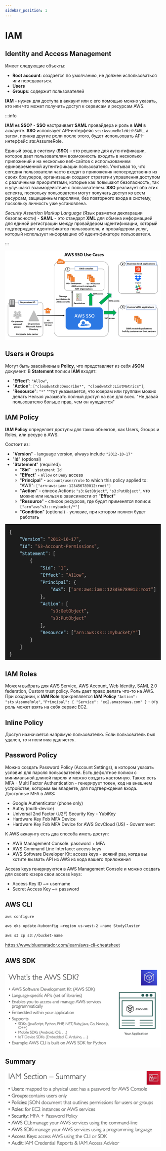 ```yaml
---
sidebar_position: 1
---
```


# IAM

## Identity and Access Management
Имеет следующие объекты:
- **Root account**: создается по умолчанию, не должен использоваться или передаваться.
- **Users**
- **Groups**: содержит пользователей

**IAM** - нужен для доступа в аккаунт или с его помощью можно указать, кто или что может получить доступ к сервисам и ресурсам AWS. 

:::info

**IAM vs SSO?** - **SSO** настраивает **SAML** провайдера и роль в **IAM** в аккаунте.
**SSO** использует API-интерфейс `sts:AssumeRoleWithSAML`, а затем, приняв другие роли после этого, будет использовать API-интерфейс sts:AssumeRole.

Единый вход в систему (**SSO**) – это решение для аутентификации, которое дает пользователям возможность входить в несколько приложений и на несколько веб-сайтов с использованием единовременной аутентификации пользователя. Учитывая то, что сегодня пользователи часто входят в приложения непосредственно из своих браузеров, организации создают стратегии управления доступом с различными приоритетами, которые как повышают безопасность, так и улучшают взаимодействие с пользователем. **SSO** реализует оба этих аспекта, поскольку пользователи могут получать доступ ко всем ресурсам, защищенным паролями, без повторного входа в систему, поскольку личность уже установлена.

*Security Assertion Markup Language* (Язык разметки декларации безопасности) - **SAML** - это стандарт **XML** для обмена информацией для единой регистрации между провайдером идентификации, который подтверждает идентификатор пользователя, и провайдером услуг, который использует информацию об идентификаторе пользователя. 

:::

![AWS SSO](./img/aws_sso.png)

## Users и Groups 
Могут быть заасайнены в **Policy**, что представляет из себя **JSON** документ. В **Statement** полиси **IAM** входят: 
- "**Effect**": `"Allow"`,
- "**Action**":  `["cloudwatch:Describe*", "cloudwatch:ListMetrics"]`,  
- "**Resource**": `"*"`
^^тут указывается, что юзерам или группам можно делать
Нельзя указывать полный доступ на все для всех. "Не давай пользователю больше прав, чем он нуждается"

## IAM Policy 

**IAM Policy** определяет доступы для таких объектов, как Users, Groups и Roles, или ресурс в AWS.

Cостоит из:
- "**Version**" - language version, always include `"2012-10-17"`
- "**Id**" (optional)
- "**Statement**" (required):
    - "**Sid**" - `statement Id`
    - "**Effect**" - `Allow` or `Deny` access
    - "**Principal**" - `account/user/role` to which this policy applied to: "AWS": `["arn:aws:iam::123456789012:root"]`
    - "**Action**" - список Actions: `"s3:GetObject"`, `"s3:PutObject"`, что можно или нельзя в зависимости от **"Effect"**
    - "**Resource**" - список ресурсов, где будет применятся полиси: `["arn"aws"s3:::mybucket/*"]`
    - "**Condition**" (optional) - условие, при котором полиси будет работать

![IAM Policy](./img/iam_policy.jpg)

## IAM Roles
Можем выбрать для AWS Service, AWS Account, Web Identity, SAML 2.0 federation, Custom trust policy. Роль дает право делать что-то на AWS. При создании, к **IAM Role** прикрепляется **IAM Policy**
`"Action": "sts:AssumeRole"`,
`"Principal": { "Service": "ec2.amazonaws.com" }` - эту роль может взять на себя сервис EC2.

## Inline Policy
Доступ назначается напрямую пользователю. Если пользователь был удален, то и политика удаляется.

## Password Policy
Можно создать Password Policy (Account Settings), в котором указать условия для пароля пользователей. Есть дефолтное полиси с минимальной длиной пароля и можно создать кастомную.
Также есть MFA - Multi Factor Authentication - генерирует токен, код на внешнем устройстве, которым вы владеете, для подтверждения входа.
Доступные MFA в AWS:
- Google Authenticator (phone only)
- Authy (multi-device)
- Universal 2nd Factor (U2F) Security Key - YubiKey
- Hardware Key Fob MFA Device
- Hardware Key Fob MFA Device for AWS GovCloud (US) - Government

К AWS аккаунту есть два способа иметь доступ:
- AWS Management Console: password + MFA
- AWS Command Line Interface: access keys
- AWS Software Developer Kit: access keys - всякий раз, когда вы хотите вызвать API из AWS из кода вашего приложения

Access keys генерируются в AWS Management Console и можно создать для своего юзера свои access keys:
- Access Key ID ~= username
- Secret Access Key ~= password

## AWS CLI
```bash
aws configure
```

```bash
aws eks update-kubconfig —region us-west-2 —name StudyCluster
```

```bash
aws s3 cp s3://bucket-name
```

https://www.bluematador.com/learn/aws-cli-cheatsheet

## AWS SDK
![AWS SDK](./img/aws_sdk.jpg)

## Summary
![IAM Summary](./img/iam_summary.jpg)